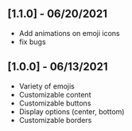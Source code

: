 ## [1.1.0] - 06/20/2021

* Add animations on emoji icons
* fix bugs

## [1.0.0] - 06/13/2021

* Variety of emojis
* Customizable content 
* Customizable buttons
* Display options (center, bottom)
* Customizable borders
